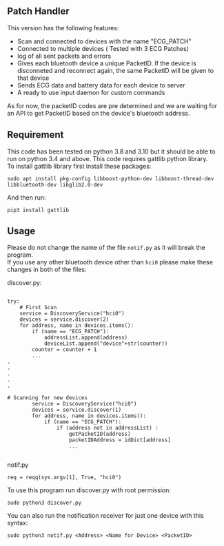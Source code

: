 ## Patch Handler
This version has the following features:
* Scan and connected to devices with the name "ECG_PATCH"
* Connected to multiple devices ( Tested with 3 ECG Patches)
* log of all sent packets and errors
* Gives each bluetooth device a unique PacketID. If the device is disconneted and reconnect again, the same PacketID will be given to that device
* Sends ECG data and battery data for each device to server
* A ready to use input daemon for custom commands

As for now, the packetID codes are pre determined and we are waiting for an API to get PacketID based on the device's bluetooth address.
## Requirement 
This code has been tested on python 3.8 and 3.10 but it should be able to run on python 3.4 and above. This code requires gattlib python library. </br>
To install gattlib library first install these packages:
```
sudo apt install pkg-config libboost-python-dev libboost-thread-dev libbluetooth-dev libglib2.0-dev
```
And then run:
```
pip3 install gattlib
```
## Usage

Please do not change the name of the file ```notif.py``` as it will break the program.</br>
If you use any other bluetooth device other than ```hci0``` please make these changes in both of the files:

discover.py:
```

try:
	# First Scan
	service = DiscoveryService("hci0")
	devices = service.discover(2)
	for address, name in devices.items():
		if (name == "ECG_PATCH"):
			addressList.append(address)
			deviceList.append("device"+str(counter))
		counter = counter + 1
        ...
.
.
.
.
.

# Scanning for new devices
		service = DiscoveryService("hci0")
		devices = service.discover(1)
		for address, name in devices.items():
			if (name == "ECG_PATCH"):
				if (address not in addressList) :
					getPacketID(address)
					packetIDAddress = idDict[address]
					...
		
```
notif.py
```
req = reqq(sys.argv[1], True, "hci0")
```
To use this program run discover.py with root permission:
```
sudo python3 discover.py
```

You can also run the notification receiver for just one device with this syntax:
```
sudo python3 notif.py <Address> <Name for Device> <PacketID>
```